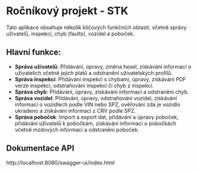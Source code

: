 # Ročníkový projekt - STK

Tato aplikace obsahuje několik klíčových funkčních oblastí, včetně správy uživatelů, inspekcí, chyb (faults), vozidel a poboček.

## Hlavní funkce:
- **Správa uživatelů**: Přidávání, úpravy, změna hesel, získávání informací o uživatelích včetně jejich platů a odstranění uživatelských profilů.
- **Správa inspekcí**: Přidávání inspekcí s chybami, úpravy, získávání PDF verze inspekcí, odstraňování inspekcí či chyb z inspekcí.
- **Správa chyb**: Přidávání, úpravy, získávání informací a odstranění chyb.
- **Správa vozidel**: Přidávání, úpravy, odstraňování vozidel, získávání informací o vozidlech podle VIN nebo SPZ, ověřování zda je vozidlo ukradeno a získávání informací z CRV podle SPZ.
- **Správa poboček**: Import a export dat, přidávání a úpravy poboček, přidávání uživatelů k pobočkám, získávání informací o pobočkách včetně mzdových informací a odstranění poboček.

## Dokumentace API
http://localhost:8080/swagger-ui/index.html
